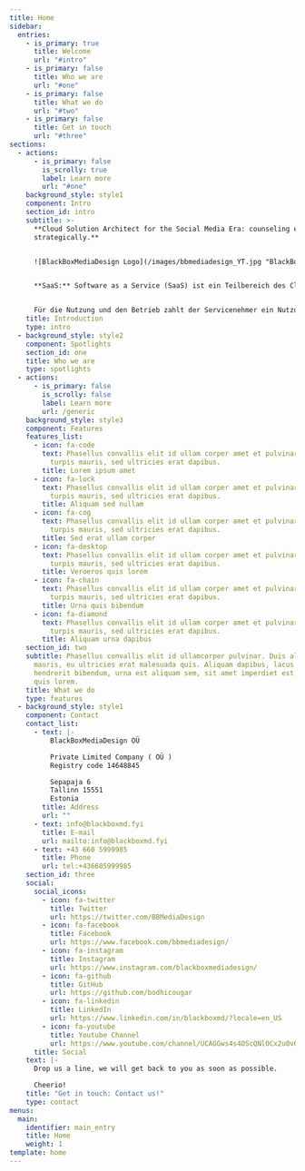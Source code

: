 ```yaml
---
title: Home
sidebar:
  entries:
    - is_primary: true
      title: Welcome
      url: "#intro"
    - is_primary: false
      title: Who we are
      url: "#one"
    - is_primary: false
      title: What we do
      url: "#two"
    - is_primary: false
      title: Get in touch
      url: "#three"
sections:
  - actions:
      - is_primary: false
        is_scrolly: true
        label: Learn more
        url: "#one"
    background_style: style1
    component: Intro
    section_id: intro
    subtitle: >-
      **Cloud Solution Architect for the Social Media Era: counseling entities
      strategically.**


      ![BlackBoxMediaDesign Logo](/images/bbmediadesign_YT.jpg "BlackBoxMediaDesign: We make it happen!")


      **SaaS:** Software as a Service (SaaS) ist ein Teilbereich des Cloud Computings. Das SaaS-Modell basiert auf dem Grundsatz, dass die Software und die IT-Infrastruktur bei einem externen IT-Dienstleister betrieben und vom Kunden als Dienstleistung genutzt werden. Für die Nutzung von Online-Diensten wird ein internetfähiger Computer sowie die Internetanbindung an den externen IT-Dienstleister benötigt. Der Zugriff auf die Software wird meist über einen Webbrowser realisiert.


      Für die Nutzung und den Betrieb zahlt der Servicenehmer ein Nutzungsentgelt. Durch das SaaS-Modell werden dem Servicenehmer die Anschaffungs- und Betriebskosten teilweise erspart, da der Servicegeber die komplette IT-Administration und weitere Dienstleistungen wie Wartungsarbeiten.und Softwareaktualisierungen übernimmt. Zu diesem Zweck wird die IT-Infrastruktur, einschließlich aller administrativen Aufgaben, ausgelagert, und der Servicenehmer kann sich auf sein Kerngeschäft konzentrieren.
    title: Introduction
    type: intro
  - background_style: style2
    component: Spotlights
    section_id: one
    title: Who we are
    type: spotlights
  - actions:
      - is_primary: false
        is_scrolly: false
        label: Learn more
        url: /generic
    background_style: style3
    component: Features
    features_list:
      - icon: fa-code
        text: Phasellus convallis elit id ullam corper amet et pulvinar. Duis aliquam
          turpis mauris, sed ultricies erat dapibus.
        title: Lorem ipsum amet
      - icon: fa-lock
        text: Phasellus convallis elit id ullam corper amet et pulvinar. Duis aliquam
          turpis mauris, sed ultricies erat dapibus.
        title: Aliquam sed nullam
      - icon: fa-cog
        text: Phasellus convallis elit id ullam corper amet et pulvinar. Duis aliquam
          turpis mauris, sed ultricies erat dapibus.
        title: Sed erat ullam corper
      - icon: fa-desktop
        text: Phasellus convallis elit id ullam corper amet et pulvinar. Duis aliquam
          turpis mauris, sed ultricies erat dapibus.
        title: Veroeros quis lorem
      - icon: fa-chain
        text: Phasellus convallis elit id ullam corper amet et pulvinar. Duis aliquam
          turpis mauris, sed ultricies erat dapibus.
        title: Urna quis bibendum
      - icon: fa-diamond
        text: Phasellus convallis elit id ullam corper amet et pulvinar. Duis aliquam
          turpis mauris, sed ultricies erat dapibus.
        title: Aliquam urna dapibus
    section_id: two
    subtitle: Phasellus convallis elit id ullamcorper pulvinar. Duis aliquam turpis
      mauris, eu ultricies erat malesuada quis. Aliquam dapibus, lacus eget
      hendrerit bibendum, urna est aliquam sem, sit amet imperdiet est velit
      quis lorem.
    title: What we do
    type: features
  - background_style: style1
    component: Contact
    contact_list:
      - text: |-
          BlackBoxMediaDesign OÜ

          Private Limited Company ( OÜ )
          Registry code 14648845

          Sepapaja 6
          Tallinn 15551
          Estonia
        title: Address
        url: ""
      - text: info@blackboxmd.fyi
        title: E-mail
        url: mailto:info@blackboxmd.fyi
      - text: +43 660 5999985
        title: Phone
        url: tel:+436605999985
    section_id: three
    social:
      social_icons:
        - icon: fa-twitter
          title: Twitter
          url: https://twitter.com/BBMediaDesign
        - icon: fa-facebook
          title: Facebook
          url: https://www.facebook.com/bbmediadesign/
        - icon: fa-instagram
          title: Instagram
          url: https://www.instagram.com/blackboxmediadesign/
        - icon: fa-github
          title: GitHub
          url: https://github.com/bodhicougar
        - icon: fa-linkedin
          title: LinkedIn
          url: https://www.linkedin.com/in/blackboxmd/?locale=en_US
        - icon: fa-youtube
          title: Youtube Channel
          url: https://www.youtube.com/channel/UCAGGws4s4OScQNlOCx2u0vQ
      title: Social
    text: |-
      Drop us a line, we will get back to you as soon as possible.

      Cheerio!
    title: "Get in touch: Contact us!"
    type: contact
menus:
  main:
    identifier: main_entry
    title: Home
    weight: 1
template: home
---
```

